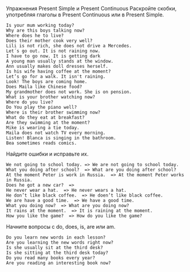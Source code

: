 Упражнения Present Simple и Present Continuous
Раскройте скобки, употребляя глаголы в Present Continuous или в Present Simple.

    Is your mum working today?
    Why are this boys talking now?
    Where does he to live?
    Does their mother cook very well?
    Lili is not rich, she does not drive a Mercedes.
    Let´s go out. It is not raining now.
    I have to go now. It is getting dark
    A young man usually stands at the window.
    Ann usually makes doll dresses herself.
    Is his wife having coffee at the moment?
    Let’s go for a walk. It isn't raining.
    Look! The boys are coming home.
    Does Maila like Chinese food?
    My grandmother does not work. She is on pension.
    What is your brother watching now?
    Where do you live?
    Do You play the piano well?
    Where is their brother swimming now?
    What do they eat at breakfast?
    Are they swimming at the moment?
    Mike is wearing a tie today.
    Maila does not watch TV every morning.
    Listen! Blanca is singing in the bathroom.
    Bea sometimes reads comics.

Найдите ошибки и исправьте их.

    We not going to school today. => We are not going to school today.
    What you doing after school?  => What are you doing after school?
    At the moment Peter is work in Russia.  => At the moment Peter works in Russia.
    Does he got a new car?  =>
    He never wear a hat.  => He never wears a hat.
    He don’t like black coffee.  => He doen’t like black coffee.
    We are have a good time.  => We have a good time.
    What you doing now?  => What are you doing now?
    It rains at the moment.  => It is raining at the moment.
    How you like the game?  => How do you like the game?

Начните вопросы с do, does, is, are или am.

    Do you learn new words in each lesson?
    Are you learning the new words right now?
    Is she usually sit at the third desk?
    Is she sitting at the third desk today?
    Do you read many books every year?
    Are you reading an interesting book now?
	
